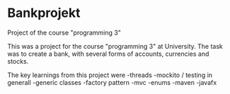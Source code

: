 # Bankprojekt
Project of the course "programming 3"

This was a project for the course "programming 3" at University. The task was to create a bank, with several forms of accounts, currencies and stocks.

The key learnings from this project were
-threads 
-mockito / testing in generall 
-generic classes 
-factory pattern 
-mvc 
-enums 
-maven
-javafx
